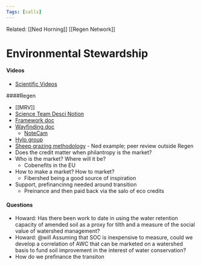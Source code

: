 ```yaml
---
Tags: [calls]
---
```

Related: [[Ned Horning]] [[Regen Network]]
# Environmental Stewardship
#### Videos
- [Scientific Videos](https://www.youtube.com/watch?v=DQN9t-g2J-0&list=PLIuPRhYQfjx98kg5BUPnwb5VYSI-UYh2-a&index=4)

####Regen
- [[MRV]]
- [Science Team Desci Notion](https://regennetwork.notion.site/Science-Team-6132b4fe346a4ab3b92037cc59c3c362)
- [Framework doc](https://docs.google.com/document/d/1fbraHvOlhtryA6QGWwCGcJUZ3HZdKKzoVaX0FpWo-gA/edit#heading=h.fn7mv3kffeta)
- [Wayfinding doc](https://docs.google.com/document/d/1BqQeQpV1TdG714NIkY_F8I0K7SZgksSXKqX2cIo8cBo/edit)
	- [NoteCam](https://notecam.derekr.com/index-EN.html)
- [Hylo group](https://www.hylo.com/groups/enviro-stewardship-framework/join/z5X2o0hL4X)
- [Sheep grazing methodology](https://docs.google.com/document/d/17HIapXDTOwVFZjJAdRLuRF6zAWSHw1SitErFuy-AQ7I/edit) - Ned example; peer review outside Regen
- Does the credit matter when philantropy is the market?
- Who is the market? Where will it be?
	- Cobenefits in the EU
- How to make a market? How to market? 
	- Fibershed being a good source of inspiration
- Support, prefinancinng needed around transition
	- Preinance and then paid back via the salo of eco credits

#### Questions
- Howard: Has there been work to date in using the water retention capacity of amended soil as a proxy for tilth and a measure of the social value of watershed management?
- Howard: @will Assuming that SOC is inexpensive to measure, could we develop a correlation of AWC that can be marketed on a watershed basis to fund soil improvement in the interest of water conservation?
- How do we prefinance the transiton
